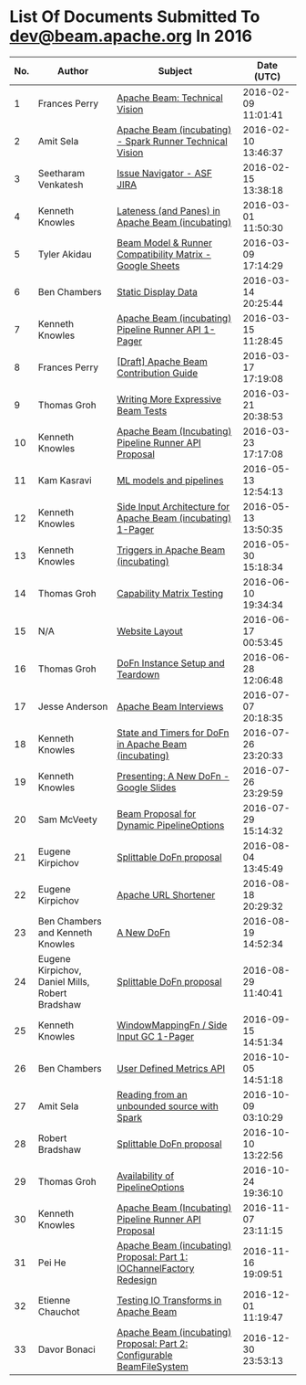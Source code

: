 <!--
Licensed under the Apache License, Version 2.0 (the "License");
you may not use this file except in compliance with the License.
You may obtain a copy of the License at

http://www.apache.org/licenses/LICENSE-2.0

Unless required by applicable law or agreed to in writing, software
distributed under the License is distributed on an "AS IS" BASIS,
WITHOUT WARRANTIES OR CONDITIONS OF ANY KIND, either express or implied.
See the License for the specific language governing permissions and
limitations under the License.
-->

# List Of Documents Submitted To dev@beam.apache.org In 2016
| No. | Author | Subject | Date (UTC) |
|---|---|---|---|
| 1 | Frances Perry | [Apache Beam: Technical Vision](https://docs.google.com/document/d/1UyAeugHxZmVlQ5cEWo_eOPgXNQA1oD-rGooWOSwAqh8) | 2016-02-09 11:01:41 |
| 2 | Amit Sela | [Apache Beam (incubating) - Spark Runner Technical Vision](https://docs.google.com/document/d/1y4qlQinjjrusGWlgq-mYmbxRW2z7-_X5Xax-GG0YsC0) | 2016-02-10 13:46:37 |
| 3 | Seetharam Venkatesh | [Issue Navigator - ASF JIRA](http://s.apache.org/gsoc2016ideas) | 2016-02-15 13:38:18 |
| 4 | Kenneth Knowles | [Lateness (and Panes) in Apache Beam (incubating)](https://docs.google.com/document/d/12r7frmxNickxB5tbpuEh_n35_IJeVZn1peOrBrhhP6Y) | 2016-03-01 11:50:30 |
| 5 | Tyler Akidau | [Beam Model & Runner Compatibility Matrix - Google Sheets](https://docs.google.com/spreadsheets/d/1OM077lZBARrtUi6g0X0O0PHaIbFKCD6v0djRefQRE1I) | 2016-03-09 17:14:29 |
| 6 | Ben Chambers | [Static Display Data](https://docs.google.com/document/d/11enEB9JwVp6vO0uOYYTMYTGkr3TdNfELwWqoiUg5ZxM) | 2016-03-14 20:25:44 |
| 7 | Kenneth Knowles | [Apache Beam (incubating) Pipeline Runner API 1-Pager](https://docs.google.com/document/d/1zEJN06YaKEIMhSckVjVgLQIh-jxqkgDRSnos1AOVSQ4) | 2016-03-15 11:28:45 |
| 8 | Frances Perry | [[Draft] Apache Beam Contribution Guide](https://docs.google.com/document/d/1syFyfqIsGOYDE_Hn3ZkRd8a6ylcc64Kud9YtrGHgU0E) | 2016-03-17 17:19:08 |
| 9 | Thomas Groh | [Writing More Expressive Beam Tests](https://docs.google.com/document/d/1fZUUbG2LxBtqCVabQshldXIhkMcXepsbv2vuuny8Ix4) | 2016-03-21 20:38:53 |
| 10 | Kenneth Knowles | [Apache Beam (Incubating) Pipeline Runner API Proposal](https://docs.google.com/document/d/1bao-5B6uBuf-kwH1meenAuXXS0c9cBQ1B2J59I3FiyI) | 2016-03-23 17:17:08 |
| 11 | Kam Kasravi | [ML models and pipelines](https://docs.google.com/document/d/17cRZk_yqHm3C0fljivjN66MbLkeKS1yjo4PBECHb-xA) | 2016-05-13 12:54:13 |
| 12 | Kenneth Knowles | [Side Input Architecture for Apache Beam (incubating) 1-Pager](https://s.apache.org/beam-side-inputs-1-pager) | 2016-05-13 13:50:35 |
| 13 | Kenneth Knowles | [Triggers in Apache Beam (incubating)](https://s.apache.org/beam-triggers) | 2016-05-30 15:18:34 |
| 14 | Thomas Groh | [Capability Matrix Testing](https://docs.google.com/document/d/1fICxq32t9yWn9qXhmT07xpclHeHX2VlUyVtpi2WzzGM) | 2016-06-10 19:34:34 |
| 15 | N/A| [Website Layout](https://docs.google.com/document/d/1-0jMv7NnYp0Ttt4voulUMwVe_qjBYeNMLm2LusYF3gQ) | 2016-06-17 00:53:45 |
| 16 | Thomas Groh | [DoFn Instance Setup and Teardown](https://docs.google.com/document/d/1LLQqggSePURt3XavKBGV7SZJYQ4NW8yCu63lBchzMRk) | 2016-06-28 12:06:48 |
| 17 | Jesse Anderson | [Apache Beam Interviews](https://docs.google.com/document/d/1IQt6FfQI7W4d2QxZm6WwGnZFdA8JmaseKZrMGPu8zgY) | 2016-07-07 20:18:35 |
| 18 | Kenneth Knowles | [State and Timers for DoFn in Apache Beam (incubating)](https://s.apache.org/beam-state) | 2016-07-26 23:20:33 |
| 19 | Kenneth Knowles | [Presenting: A New DoFn - Google Slides](https://s.apache.org/presenting-a-new-dofn) | 2016-07-26 23:29:59 |
| 20 | Sam McVeety | [Beam Proposal for Dynamic PipelineOptions](https://docs.google.com/document/d/1I-iIgWDYasb7ZmXbGBHdok_IK1r1YAJ90JG5Fz0_28o) | 2016-07-29 15:14:32 |
| 21 | Eugene Kirpichov | [Splittable DoFn proposal](https://s.apache.org/splittable-do-fn) | 2016-08-04 13:45:49 |
| 22 | Eugene Kirpichov | [Apache URL Shortener](https://s.apache.org/) | 2016-08-18 20:29:32 |
| 23 | Ben Chambers and Kenneth Knowles | [A New DoFn](https://s.apache.org/a-new-dofn) | 2016-08-19 14:52:34 |
| 24 | Eugene Kirpichov, Daniel Mills, Robert Bradshaw | [Splittable DoFn proposal](https://docs.google.com/document/d/1AQmx-T9XjSi1PNoEp5_L-lT0j7BkgTbmQnc6uFEMI4c) | 2016-08-29 11:40:41 |
| 25 | Kenneth Knowles | [WindowMappingFn / Side Input GC 1-Pager](https://s.apache.org/beam-windowmappingfn-1-pager) | 2016-09-15 14:51:34 |
| 26 | Ben Chambers | [User Defined Metrics API](http://s.apache.org/beam-metrics-api) | 2016-10-05 14:51:18 |
| 27 | Amit Sela | [Reading from an unbounded source with Spark](https://docs.google.com/document/d/12BzHbETDt7ICIF7vc8zzCeLllmIpvvaVDIdBlcIwE1M) | 2016-10-09 03:10:29 |
| 28 | Robert Bradshaw | [Splittable DoFn proposal](https://s.apache.org/splittable-do-fn?) | 2016-10-10 13:22:56 |
| 29 | Thomas Groh | [Availability of PipelineOptions](https://docs.google.com/document/d/1Wr05cYdqnCfrLLqSk--XmGMGgDwwNwWZaFbxLKvPqEQ) | 2016-10-24 19:36:10 |
| 30 | Kenneth Knowles | [Apache Beam (Incubating) Pipeline Runner API Proposal](https://s.apache.org/beam-runner-api) | 2016-11-07 23:11:15 |
| 31 | Pei He | [Apache Beam (incubating) Proposal:  Part 1: IOChannelFactory Redesign](https://docs.google.com/document/d/11TdPyZ9_zmjokhNWM3Id-XJsVG3qel2lhdKTknmZ_7M) | 2016-11-16 19:09:51 |
| 32 | Etienne Chauchot | [Testing IO Transforms in Apache Beam](https://docs.google.com/document/d/153J9jPQhMCNi_eBzJfhAg-NprQ7vbf1jNVRgdqeEE8I) | 2016-12-01 11:19:47 |
| 33 | Davor Bonaci | [Apache Beam (incubating) Proposal:  Part 2: Configurable BeamFileSystem](https://docs.google.com/document/d/1-7vo9nLRsEEzDGnb562PuL4q9mUiq_ZVpCAiyyJw8p8) | 2016-12-30 23:53:13 |